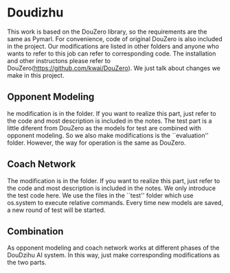 # Doudizhu
This work is based on the DouZero library, so the requirements are the same as Pymarl. For convenience, code of original DouZero is also included in the project. Our modifications are listed in other folders and anyone who wants to refer to this job can refer to corresponding code. The installation and other instructons please refer to DouZero(https://github.com/kwai/DouZero). We just talk about changes we make in this project.


## Opponent Modeling
he modification is in the folder. If you want to realize this part, just refer to the code and most description is included in the notes. The test part is a little diferent from DouZero as the models for test are combined with opponent modeling. So we also make modifications is the ``evaluation'' folder. However, the way for operation is the same as DouZero.

## Coach Network
The modification is in the folder. If you want to realize this part, just refer to the code and most description is included in the notes. We only introduce the test code here. We use the files in the ``test'' folder which use os.system to execute relative commands. Every time new models are saved, a new round of test will be started.

## Combination
As opponent modeling and coach network works at different phases of the DouDzihu AI system. In this way, just make corresponding modifications as the two parts.
